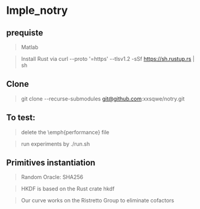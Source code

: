 # Imple_notry
## prequiste
> Matlab

> Install Rust via 
 curl --proto '=https' --tlsv1.2 -sSf https://sh.rustup.rs | sh

## Clone
> git clone --recurse-submodules git@github.com:xxsqwe/notry.git 

## To test:

> delete the \emph{performance} file

> run experiments by ./run.sh

## Primitives instantiation
> Random Oracle: SHA256

> HKDF is based on the Rust crate hkdf


> Our curve works on the Ristretto Group to eliminate cofactors



